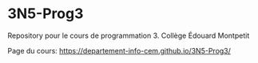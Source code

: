 # 3N5-Prog3
Repository pour le cours de programmation 3. Collège Édouard Montpetit

Page du cours:
https://departement-info-cem.github.io/3N5-Prog3/

